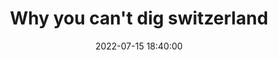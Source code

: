 ---
date: 2022-07-15 18:40:00
mflikeof: https://shkspr.mobi/blog/2022/07/dns-esoterica-why-you-cant-dig-switzerland/
mfSource: blog
slug: "like-1835"
draft: false
title: Why you can't dig switzerland
tags: ["Like", "Indieweb"]
---